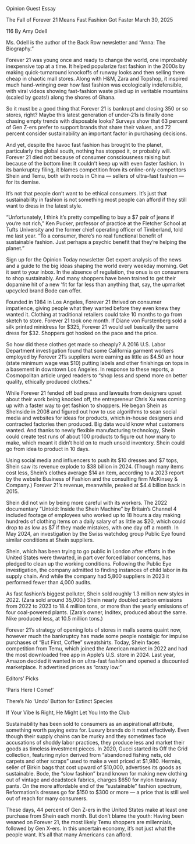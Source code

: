 Opinion
Guest Essay

The Fall of Forever 21 Means Fast Fashion Got Faster
March 30, 2025

116
By Amy Odell

Ms. Odell is the author of the Back Row newsletter and “Anna: The Biography.”

Forever 21 was young once and ready to change the world, one improbably inexpensive top at a time. It helped popularize fast fashion in the 2000s by making quick-turnaround knockoffs of runway looks and then selling them cheap in chaotic mall stores. Along with H&M, Zara and Topshop, it inspired much hand-wringing over how fast fashion was ecologically indefensible, with viral videos showing fast-fashion waste piled up in veritable mountains (scaled by goats!) along the shores of Ghana.

So it must be a good thing that Forever 21 is bankrupt and closing 350 or so stores, right? Maybe this latest generation of under-21s is finally done chasing empty trends with disposable looks? Surveys show that 63 percent of Gen Z-ers prefer to support brands that share their values, and 72 percent consider sustainability an important factor in purchasing decisions.

And yet, despite the havoc fast fashion has brought to the planet, particularly the global south, nothing has stopped it, or probably will. Forever 21 died not because of consumer consciousness raising but because of the bottom line: It couldn’t keep up with even faster fashion. In its bankruptcy filing, it blames competition from its online-only competitors Shein and Temu, both with roots in China — sellers of ultra-fast fashion — for its demise.

It’s not that people don’t want to be ethical consumers. It’s just that sustainability in fashion is not something most people can afford if they still want to dress in the latest style.

“Unfortunately, I think it’s pretty compelling to buy a $7 pair of jeans if you’re not rich,” Ken Pucker, professor of practice at the Fletcher School at Tufts University and the former chief operating officer of Timberland, told me last year. “To a consumer, there’s no real functional benefit of sustainable fashion. Just perhaps a psychic benefit that they’re helping the planet.”

Sign up for the Opinion Today newsletter  Get expert analysis of the news and a guide to the big ideas shaping the world every weekday morning. Get it sent to your inbox.
In the absence of regulation, the onus is on consumers to shop sustainably. And many shoppers have been trained to get their dopamine hit of a new ’fit for far less than anything that, say, the upmarket upcycled brand Bode can offer.

Founded in 1984 in Los Angeles, Forever 21 thrived on consumer impatience, giving people what they wanted before they even knew they wanted it. Clothing at traditional retailers could take 10 months to go from sketch to store. Forever 21 took one month. If Diane von Furstenberg sold a silk printed minidress for $325, Forever 21 would sell basically the same dress for $32. Shoppers got hooked on the pace and the price.

So how did these clothes get made so cheaply? A 2016 U.S. Labor Department investigation found that some California garment workers employed by Forever 21’s suppliers were earning as little as $4.50 an hour (state minimum wage was $10) putting labels and other finishings on tops in a basement in downtown Los Angeles. In response to these reports, a Cosmopolitan article urged readers to “shop less and spend more on better quality, ethically produced clothes.”

While Forever 21 fended off bad press and lawsuits from designers upset about their work being knocked off, the entrepreneur Chris Xu was coming up with a faster way to get fashion to shoppers. He began Shein as SheInside in 2008 and figured out how to use algorithms to scan social media and websites for ideas for products, which in-house designers and contracted factories then produced. Big data would know what customers wanted. And thanks to newly flexible manufacturing technology, Shein could create test runs of about 100 products to figure out how many to make, which meant it didn’t hold on to much unsold inventory. Shein could go from idea to product in 10 days.

Using social media and influencers to push its $10 dresses and $7 tops, Shein saw its revenue explode to $38 billion in 2024. (Though many items cost less, Shein’s clothes average $14 an item, according to a 2023 report by the website Business of Fashion and the consulting firm McKinsey & Company.) Forever 21’s revenue, meanwhile, peaked at $4.4 billion back in 2015.

Shein did not win by being more careful with its workers. The 2022 documentary “Untold: Inside the Shein Machine” by Britain’s Channel 4 included footage of employees who worked up to 18 hours a day making hundreds of clothing items on a daily salary of as little as $20, which could drop to as low as $7 if they made mistakes, with one day off a month. In May 2024, an investigation by the Swiss watchdog group Public Eye found similar conditions at Shein suppliers.

Shein, which has been trying to go public in London after efforts in the United States were thwarted, in part over forced labor concerns, has pledged to clean up the working conditions. Following the Public Eye investigation, the company admitted to finding instances of child labor in its supply chain. And while the company had 5,800 suppliers in 2023 it performed fewer than 4,000 audits.

As fast fashion’s biggest polluter, Shein sold roughly 1.3 million new styles in 2022. (Zara sold around 35,000.) Shein nearly doubled carbon emissions from 2022 to 2023 to 18.4 million tons, or more than the yearly emissions of four coal-powered plants. (Zara’s owner, Inditex, produced about the same. Nike produced less, at 10.5 million tons.)

Forever 21’s strategy of opening lots of stores in malls seems quaint now, however much the bankruptcy has made some people nostalgic for impulse purchases of “But First, Coffee” sweatshirts. Today, Shein faces competition from Temu, which joined the American market in 2022 and had the most downloaded free app in Apple’s U.S. store in 2024. Last year, Amazon decided it wanted in on ultra-fast fashion and opened a discounted marketplace. It advertised prices as “crazy low.”

Editors’ Picks

‘Paris Here I Come!’

There’s No ‘Undo’ Button for Extinct Species

If Your Vibe Is Right, He Might Let You Into the Club


Sustainability has been sold to consumers as an aspirational attribute, something worth paying extra for. Luxury brands do it most effectively. Even though their supply chains can be murky and they sometimes face accusations of shoddy labor practices, they produce less and market their goods as timeless investment pieces. In 2020, Gucci started its Off the Grid collection, featuring nylon derived from “abandoned fishing nets, old carpets and other scraps” used to make a vest priced at $1,980. Hermès, seller of Birkin bags that cost upward of $10,000, advertises its goods as sustainable. Bode, the “slow fashion” brand known for making new clothing out of vintage and deadstock fabrics, charges $650 for nylon tearaway pants. On the more affordable end of the “sustainable” fashion spectrum, Reformation’s dresses go for $150 to $300 or more — a price that is still well out of reach for many consumers.

These days, 44 percent of Gen Z-ers in the United States make at least one purchase from Shein each month. But don’t blame the youth: Having been weaned on Forever 21, the most likely Temu shoppers are millennials, followed by Gen X-ers. In this uncertain economy, it’s not just what the people want. It’s all that many Americans can afford.